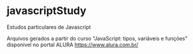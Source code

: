 # javascriptStudy
Estudos particulares de Javascript

Arquivos gerados a partir do curso "JavaScript: tipos, variáveis e funções" disponível no portal ALURA
<https://www.alura.com.br/>
